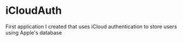 # iCloudAuth
First application I created that uses iCloud authentication to store users using Apple's database
